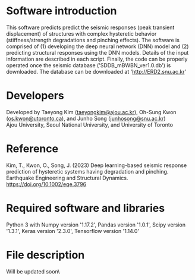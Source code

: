 # Software introduction
This software predicts predict the seismic responses (peak transient displacement) of structures with complex hysteretic behavior (stiffness/strength degradations and pinching effects). The software is comprised of (1) developing the deep neural network (DNN) model and (2) predicting structural responses using the DNN models. Details of the input information are described in each script. Finally, the code can be properly operated once the seismic database ('SDDB_mBWBN_ver1.0.db') is downloaded. The database can be downloaded at 'http://ERD2.snu.ac.kr'

# Developers
Developed by Taeyong Kim (taeyongkim@ajou.ac.kr), Oh-Sung Kwon (os.kwon@utoronto.ca), and Junho Song (junhosong@snu.ac.kr)\
Ajou University, Seoul National University, and University of Toronto

# Reference
Kim, T., Kwon, O., Song, J. (2023) Deep learning-based seismic response prediction of hysteretic systems having degradation and pinching. Earthquake Engineering and Structural Dynamics.
https://doi.org/10.1002/eqe.3796

# Required software and libraries
Python 3 with Numpy version '1.17.2', Pandas version '1.0.1', Scipy version '1.3.1', Keras version '2.3.0', Tensorflow version '1.14.0'

# File description
Will be updated soon\
